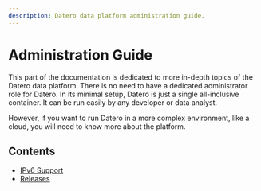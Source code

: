 ```yaml
---
description: Datero data platform administration guide. 
---
```


# Administration Guide
This part of the documentation is dedicated to more in-depth topics of the Datero data platform.
There is no need to have a dedicated administrator role for Datero.
In its minimal setup, Datero is just a single all-inclusive container.
It can be run easily by any developer or data analyst.

However, if you want to run Datero in a more complex environment, like a cloud, you will need to know more about the platform.

## Contents
- [IPv6 Support](./ipv6.md)
- [Releases](../releases/index.md)
